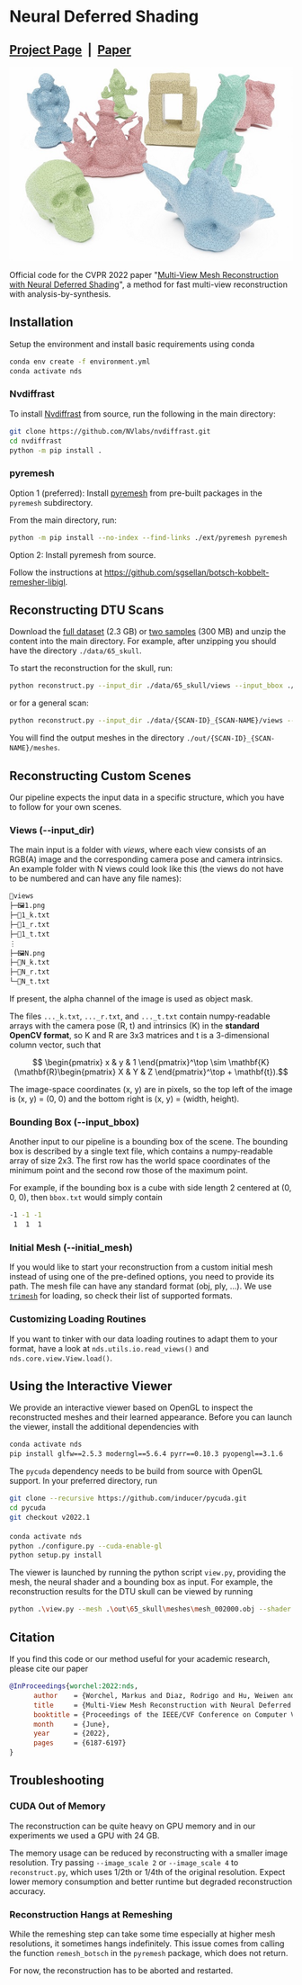 # Neural Deferred Shading

## [Project Page](https://fraunhoferhhi.github.io/neural-deferred-shading) &nbsp;|&nbsp; [Paper](https://mworchel.github.io/assets/papers/neural_deferred_shading_with_supp.pdf) 

![alt text](docs/static/images/collection_large_bright_small.jpg)

Official code for the CVPR 2022 paper "[Multi-View Mesh Reconstruction with Neural Deferred Shading](https://openaccess.thecvf.com/content/CVPR2022/html/Worchel_Multi-View_Mesh_Reconstruction_With_Neural_Deferred_Shading_CVPR_2022_paper.html)", a method for fast multi-view reconstruction with analysis-by-synthesis.

## Installation

Setup the environment and install basic requirements using conda

```bash
conda env create -f environment.yml
conda activate nds
```

### Nvdiffrast

To install [Nvdiffrast](https://github.com/NVlabs/nvdiffrast) from source, run the following in the main directory:

```bash
git clone https://github.com/NVlabs/nvdiffrast.git
cd nvdiffrast
python -m pip install .
```

### pyremesh

Option 1 (preferred): Install [pyremesh](https://github.com/sgsellan/botsch-kobbelt-remesher-libigl) from pre-built packages in the `pyremesh` subdirectory.

From the main directory, run:

```bash
python -m pip install --no-index --find-links ./ext/pyremesh pyremesh
```

Option 2: Install pyremesh from source.

Follow the instructions at https://github.com/sgsellan/botsch-kobbelt-remesher-libigl.

## Reconstructing DTU Scans

Download the [full dataset](https://www.dropbox.com/s/56ym2qrjfg7jymo/data.zip) (2.3 GB) or [two samples](https://www.dropbox.com/s/x5hrx26l1pmz1id/data.zip) (300 MB) and unzip the content into the main directory. For example, after unzipping you should have the directory `./data/65_skull`.

To start the reconstruction for the skull, run:
```bash
python reconstruct.py --input_dir ./data/65_skull/views --input_bbox ./data/65_skull/bbox.txt
```
or for a general scan:
```bash
python reconstruct.py --input_dir ./data/{SCAN-ID}_{SCAN-NAME}/views --input_bbox ./data/{SCAN-ID}_{SCAN-NAME}/bbox.txt
```

You will find the output meshes in the directory `./out/{SCAN-ID}_{SCAN-NAME}/meshes`.

## Reconstructing Custom Scenes

Our pipeline expects the input data in a specific structure, which you have to follow for your own scenes.

### Views (--input_dir)

The main input is a folder with *views*, where each view consists of an RGB(A) image and the corresponding camera pose and camera intrinsics. An example folder with N views could look like this (the views do not have to be numbered and can have any file names):

```bash
📂views
├─🖼️1.png
├─📜1_k.txt
├─📜1_r.txt
├─📜1_t.txt
⋮
├─🖼️N.png
├─📜N_k.txt
├─📜N_r.txt
└─📜N_t.txt
```

If present, the alpha channel of the image is used as object mask.

The files `..._k.txt`, `..._r.txt`, and `..._t.txt` contain numpy-readable arrays with the camera pose (R, t) and intrinsics (K) in the **standard OpenCV format**, so K and R are 3x3 matrices and t is a 3-dimensional column vector, such that

$$ \begin{pmatrix} x & y & 1 \end{pmatrix}^\top \sim \mathbf{K}(\mathbf{R}\begin{pmatrix} X & Y & Z \end{pmatrix}^\top + \mathbf{t}).$$

The image-space coordinates (x, y) are in pixels, so the top left of the image is (x, y) = (0, 0) and the bottom right is (x, y) = (width, height).

### Bounding Box (--input_bbox)

Another input to our pipeline is a bounding box of the scene. The bounding box is described by a single text file, which contains a numpy-readable array of size 2x3. The first row has the world space coordinates of the minimum point and the second row those of the maximum point. 

For example, if the bounding box is a cube with side length 2 centered at (0, 0, 0), then `bbox.txt` would simply contain
```bash
-1 -1 -1
 1  1  1
```

### Initial Mesh (--initial_mesh)

If you would like to start your reconstruction from a custom initial mesh instead of using one of the pre-defined options, you need to provide its path. The mesh file can have any standard format (obj, ply, ...). We use [`trimesh`](https://trimsh.org/) for loading, so check their list of supported formats.

### Customizing Loading Routines

If you want to tinker with our data loading routines to adapt them to your format, have a look at `nds.utils.io.read_views()` and `nds.core.view.View.load()`.

## Using the Interactive Viewer

We provide an interactive viewer based on OpenGL to inspect the reconstructed meshes and their learned appearance. Before you can launch the viewer, install the additional dependencies with

```bash
conda activate nds
pip install glfw==2.5.3 moderngl==5.6.4 pyrr==0.10.3 pyopengl==3.1.6
```

The `pycuda` dependency needs to be build from source with OpenGL support. In your preferred directory, run

```bash
git clone --recursive https://github.com/inducer/pycuda.git
cd pycuda
git checkout v2022.1

conda activate nds
python ./configure.py --cuda-enable-gl
python setup.py install
```

The viewer is launched by running the python script `view.py`, providing the mesh, the neural shader and a bounding box as input. For example, the reconstruction results for the DTU skull can be viewed by running

```bash
python .\view.py --mesh .\out\65_skull\meshes\mesh_002000.obj --shader .\out\65_skull\shaders\shader_002000.pt --bbox .\out\65_skull\bbox.txt
```

## Citation

If you find this code or our method useful for your academic research, please cite our paper

```bibtex
@InProceedings{worchel:2022:nds,
      author    = {Worchel, Markus and Diaz, Rodrigo and Hu, Weiwen and Schreer, Oliver and Feldmann, Ingo and Eisert, Peter},
      title     = {Multi-View Mesh Reconstruction with Neural Deferred Shading},
      booktitle = {Proceedings of the IEEE/CVF Conference on Computer Vision and Pattern Recognition (CVPR)},
      month     = {June},
      year      = {2022},
      pages     = {6187-6197}
}
```

## Troubleshooting

### CUDA Out of Memory

The reconstruction can be quite heavy on GPU memory and in our experiments we used a GPU with 24 GB.

The memory usage can be reduced by reconstructing with a smaller image resolution. Try passing `--image_scale 2` or `--image_scale 4` to `reconstruct.py`, which uses 1/2th or 1/4th of the original resolution. Expect lower memory consumption and better runtime but degraded reconstruction accuracy.

### Reconstruction Hangs at Remeshing

While the remeshing step can take some time especially at higher mesh resolutions, it sometimes hangs indefinitely. This issue comes from calling the function `remesh_botsch` in the `pyremesh` package, which does not return.

For now, the reconstruction has to be aborted and restarted.

